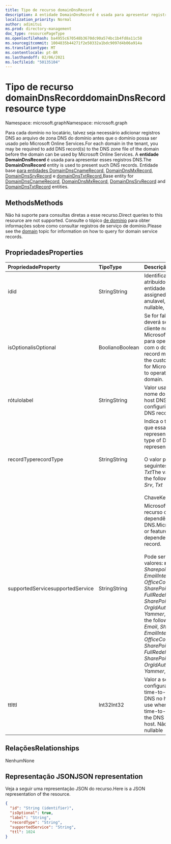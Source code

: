 ```yaml
---
title: Tipo de recurso domainDnsRecord
description: A entidade DomainDnsRecord é usada para apresentar registros DNS.
localization_priority: Normal
author: adimitui
ms.prod: directory-management
doc_type: resourcePageType
ms.openlocfilehash: ba4955c670548b3670dc90a574bc1b4fd8a11c58
ms.sourcegitcommit: 1004835b44271f2e50332a1bdc9097d4b06a914a
ms.translationtype: MT
ms.contentlocale: pt-BR
ms.lasthandoff: 02/06/2021
ms.locfileid: "50135104"
---
```

# <a name="domaindnsrecord-resource-type"></a><span data-ttu-id="52ac8-103">Tipo de recurso domainDnsRecord</span><span class="sxs-lookup"><span data-stu-id="52ac8-103">domainDnsRecord resource type</span></span>

<span data-ttu-id="52ac8-104">Namespace: microsoft.graph</span><span class="sxs-lookup"><span data-stu-id="52ac8-104">Namespace: microsoft.graph</span></span>

<span data-ttu-id="52ac8-105">Para cada domínio no locatário, talvez seja necessário adicionar registros DNS ao arquivo de zona DNS do domínio antes que o domínio possa ser usado pelo Microsoft Online Services.</span><span class="sxs-lookup"><span data-stu-id="52ac8-105">For each domain in the tenant, you may be required to add DNS record(s) to the DNS zone file of the domain before the domain can be used by Microsoft Online Services.</span></span> <span data-ttu-id="52ac8-106">A **entidade DomainDnsRecord** é usada para apresentar esses registros DNS.</span><span class="sxs-lookup"><span data-stu-id="52ac8-106">The **DomainDnsRecord** entity is used to present such DNS records.</span></span> <span data-ttu-id="52ac8-107">Entidade base [para entidades DomainDnsCnameRecord](domaindnscnamerecord.md), [DomainDnsMxRecord](domaindnsmxrecord.md), [DomainDnsSrvRecord](domaindnssrvrecord.md) e [domainDnsTxtRecord.](domaindnstxtrecord.md)</span><span class="sxs-lookup"><span data-stu-id="52ac8-107">Base entity for [DomainDnsCnameRecord](domaindnscnamerecord.md), [DomainDnsMxRecord](domaindnsmxrecord.md), [DomainDnsSrvRecord](domaindnssrvrecord.md) and [DomainDnsTxtRecord](domaindnstxtrecord.md) entities.</span></span>

## <a name="methods"></a><span data-ttu-id="52ac8-108">Methods</span><span class="sxs-lookup"><span data-stu-id="52ac8-108">Methods</span></span>
<span data-ttu-id="52ac8-109">Não há suporte para consultas diretas a esse recurso.</span><span class="sxs-lookup"><span data-stu-id="52ac8-109">Direct queries to this resource are not supported.</span></span> <span data-ttu-id="52ac8-110">Consulte o tópico [de domínio](domain.md) para obter informações sobre como consultar registros de serviço de domínio.</span><span class="sxs-lookup"><span data-stu-id="52ac8-110">Please see the [domain](domain.md) topic for information on how to query for domain service records.</span></span>

## <a name="properties"></a><span data-ttu-id="52ac8-111">Propriedades</span><span class="sxs-lookup"><span data-stu-id="52ac8-111">Properties</span></span>
| <span data-ttu-id="52ac8-112">Propriedade</span><span class="sxs-lookup"><span data-stu-id="52ac8-112">Property</span></span>     | <span data-ttu-id="52ac8-113">Tipo</span><span class="sxs-lookup"><span data-stu-id="52ac8-113">Type</span></span>   |<span data-ttu-id="52ac8-114">Descrição</span><span class="sxs-lookup"><span data-stu-id="52ac8-114">Description</span></span>|
|:---------------|:--------|:----------|
|<span data-ttu-id="52ac8-115">id</span><span class="sxs-lookup"><span data-stu-id="52ac8-115">id</span></span>|<span data-ttu-id="52ac8-116">String</span><span class="sxs-lookup"><span data-stu-id="52ac8-116">String</span></span>| <span data-ttu-id="52ac8-117">Identificador exclusivo atribuído a essa entidade.</span><span class="sxs-lookup"><span data-stu-id="52ac8-117">Unique identifier assigned to this entity.</span></span> <span data-ttu-id="52ac8-118">Não anulavel, somente leitura.</span><span class="sxs-lookup"><span data-stu-id="52ac8-118">Not nullable, Read-only.</span></span>|
|<span data-ttu-id="52ac8-119">isOptional</span><span class="sxs-lookup"><span data-stu-id="52ac8-119">isOptional</span></span>|<span data-ttu-id="52ac8-120">Booliano</span><span class="sxs-lookup"><span data-stu-id="52ac8-120">Boolean</span></span>| <span data-ttu-id="52ac8-121">Se for falso, esse registro deverá ser configurado pelo cliente no host DNS do Microsoft Online Services para operar corretamente com o domínio.</span><span class="sxs-lookup"><span data-stu-id="52ac8-121">If false, this record must be configured by the customer at the DNS host for Microsoft Online Services to operate correctly with the domain.</span></span> |
|<span data-ttu-id="52ac8-122">rótulo</span><span class="sxs-lookup"><span data-stu-id="52ac8-122">label</span></span>|<span data-ttu-id="52ac8-123">String</span><span class="sxs-lookup"><span data-stu-id="52ac8-123">String</span></span>| <span data-ttu-id="52ac8-124">Valor usado ao configurar o nome do registro DNS no host DNS.</span><span class="sxs-lookup"><span data-stu-id="52ac8-124">Value used when configuring the name of the DNS record at the DNS host.</span></span> |
|<span data-ttu-id="52ac8-125">recordType</span><span class="sxs-lookup"><span data-stu-id="52ac8-125">recordType</span></span>|<span data-ttu-id="52ac8-126">String</span><span class="sxs-lookup"><span data-stu-id="52ac8-126">String</span></span>| <span data-ttu-id="52ac8-127">Indica o tipo de registro DNS que essa entidade representa.</span><span class="sxs-lookup"><span data-stu-id="52ac8-127">Indicates what type of DNS record this entity represents.</span></span></br></br><span data-ttu-id="52ac8-128">O valor pode ser um dos seguintes: *CName*, *Mx*, *Srv*, *Txt*</span><span class="sxs-lookup"><span data-stu-id="52ac8-128">The value can be one of the following: *CName*, *Mx*, *Srv*, *Txt*</span></span></br></br><span data-ttu-id="52ac8-129">Chave</span><span class="sxs-lookup"><span data-stu-id="52ac8-129">Key</span></span> |
|<span data-ttu-id="52ac8-130">supportedService</span><span class="sxs-lookup"><span data-stu-id="52ac8-130">supportedService</span></span>|<span data-ttu-id="52ac8-131">String</span><span class="sxs-lookup"><span data-stu-id="52ac8-131">String</span></span>| <span data-ttu-id="52ac8-132">Microsoft Online Service ou recurso que tem uma dependência nesse registro DNS.</span><span class="sxs-lookup"><span data-stu-id="52ac8-132">Microsoft Online Service or feature that has a dependency on this DNS record.</span></span></br></br><span data-ttu-id="52ac8-133">Pode ser um dos seguintes valores: **null**, *Email*, *Sharepoint*, *EmailInternalRelayOnly*, *OfficeCommunicationsOnline*, *SharePointDefaultDomain*, *FullRedelegation*, *SharePointPublic*, *OrgIdAuthentication*, *Yammer*, *Intune*</span><span class="sxs-lookup"><span data-stu-id="52ac8-133">Can be one of the following values: **null**, *Email*, *Sharepoint*, *EmailInternalRelayOnly*, *OfficeCommunicationsOnline*, *SharePointDefaultDomain*, *FullRedelegation*, *SharePointPublic*, *OrgIdAuthentication*, *Yammer*, *Intune*</span></span>|
|<span data-ttu-id="52ac8-134">ttl</span><span class="sxs-lookup"><span data-stu-id="52ac8-134">ttl</span></span>|<span data-ttu-id="52ac8-135">Int32</span><span class="sxs-lookup"><span data-stu-id="52ac8-135">Int32</span></span>| <span data-ttu-id="52ac8-136">Valor a ser usado ao configurar a propriedade time-to-live (ttl) do registro DNS no host DNS.</span><span class="sxs-lookup"><span data-stu-id="52ac8-136">Value to use when configuring the time-to-live (ttl) property of the DNS record at the DNS host.</span></span> <span data-ttu-id="52ac8-137">Não anulavel</span><span class="sxs-lookup"><span data-stu-id="52ac8-137">Not nullable</span></span> |

## <a name="relationships"></a><span data-ttu-id="52ac8-138">Relações</span><span class="sxs-lookup"><span data-stu-id="52ac8-138">Relationships</span></span>
<span data-ttu-id="52ac8-139">Nenhum</span><span class="sxs-lookup"><span data-stu-id="52ac8-139">None</span></span>

## <a name="json-representation"></a><span data-ttu-id="52ac8-140">Representação JSON</span><span class="sxs-lookup"><span data-stu-id="52ac8-140">JSON representation</span></span>
<span data-ttu-id="52ac8-141">Veja a seguir uma representação JSON do recurso.</span><span class="sxs-lookup"><span data-stu-id="52ac8-141">Here is a JSON representation of the resource.</span></span>

<!-- {
  "blockType": "resource",
  "baseType": "microsoft.graph.entity",
  "optionalProperties": [

  ],
  "@odata.type": "microsoft.graph.domainDnsRecord"
}-->

```json
{
  "id": "String (identifier)",
  "isOptional": true,
  "label": "String",
  "recordType": "String",
  "supportedService": "String",
  "ttl": 1024
}

```

<!-- uuid: 8fcb5dbc-d5aa-4681-8e31-b001d5168d79
2015-10-25 14:57:30 UTC -->
<!-- {
  "type": "#page.annotation",
  "description": "domainDnsRecord resource",
  "keywords": "",
  "section": "documentation",
  "tocPath": ""
}-->

